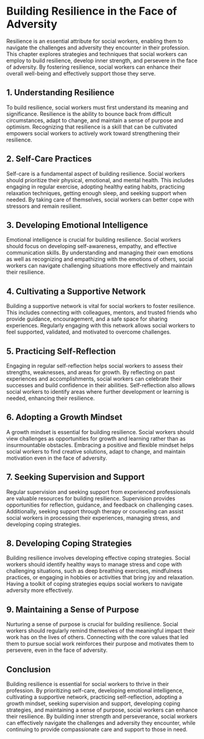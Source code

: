 # Building Resilience in the Face of Adversity

Resilience is an essential attribute for social workers, enabling them to navigate the challenges and adversity they encounter in their profession. This chapter explores strategies and techniques that social workers can employ to build resilience, develop inner strength, and persevere in the face of adversity. By fostering resilience, social workers can enhance their overall well-being and effectively support those they serve.

## 1\. Understanding Resilience

To build resilience, social workers must first understand its meaning and significance. Resilience is the ability to bounce back from difficult circumstances, adapt to change, and maintain a sense of purpose and optimism. Recognizing that resilience is a skill that can be cultivated empowers social workers to actively work toward strengthening their resilience.

## 2\. Self-Care Practices

Self-care is a fundamental aspect of building resilience. Social workers should prioritize their physical, emotional, and mental health. This includes engaging in regular exercise, adopting healthy eating habits, practicing relaxation techniques, getting enough sleep, and seeking support when needed. By taking care of themselves, social workers can better cope with stressors and remain resilient.

## 3\. Developing Emotional Intelligence

Emotional intelligence is crucial for building resilience. Social workers should focus on developing self-awareness, empathy, and effective communication skills. By understanding and managing their own emotions as well as recognizing and empathizing with the emotions of others, social workers can navigate challenging situations more effectively and maintain their resilience.

## 4\. Cultivating a Supportive Network

Building a supportive network is vital for social workers to foster resilience. This includes connecting with colleagues, mentors, and trusted friends who provide guidance, encouragement, and a safe space for sharing experiences. Regularly engaging with this network allows social workers to feel supported, validated, and motivated to overcome challenges.

## 5\. Practicing Self-Reflection

Engaging in regular self-reflection helps social workers to assess their strengths, weaknesses, and areas for growth. By reflecting on past experiences and accomplishments, social workers can celebrate their successes and build confidence in their abilities. Self-reflection also allows social workers to identify areas where further development or learning is needed, enhancing their resilience.

## 6\. Adopting a Growth Mindset

A growth mindset is essential for building resilience. Social workers should view challenges as opportunities for growth and learning rather than as insurmountable obstacles. Embracing a positive and flexible mindset helps social workers to find creative solutions, adapt to change, and maintain motivation even in the face of adversity.

## 7\. Seeking Supervision and Support

Regular supervision and seeking support from experienced professionals are valuable resources for building resilience. Supervision provides opportunities for reflection, guidance, and feedback on challenging cases. Additionally, seeking support through therapy or counseling can assist social workers in processing their experiences, managing stress, and developing coping strategies.

## 8\. Developing Coping Strategies

Building resilience involves developing effective coping strategies. Social workers should identify healthy ways to manage stress and cope with challenging situations, such as deep breathing exercises, mindfulness practices, or engaging in hobbies or activities that bring joy and relaxation. Having a toolkit of coping strategies equips social workers to navigate adversity more effectively.

## 9\. Maintaining a Sense of Purpose

Nurturing a sense of purpose is crucial for building resilience. Social workers should regularly remind themselves of the meaningful impact their work has on the lives of others. Connecting with the core values that led them to pursue social work reinforces their purpose and motivates them to persevere, even in the face of adversity.

## Conclusion

Building resilience is essential for social workers to thrive in their profession. By prioritizing self-care, developing emotional intelligence, cultivating a supportive network, practicing self-reflection, adopting a growth mindset, seeking supervision and support, developing coping strategies, and maintaining a sense of purpose, social workers can enhance their resilience. By building inner strength and perseverance, social workers can effectively navigate the challenges and adversity they encounter, while continuing to provide compassionate care and support to those in need.
